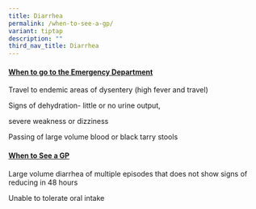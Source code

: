 ```yaml
---
title: Diarrhea
permalink: /when-to-see-a-gp/
variant: tiptap
description: ""
third_nav_title: Diarrhea
---
```

<h4><strong><u>When to go to the Emergency Department</u></strong></h4>
<p></p>
<p>Travel to endemic areas of dysentery (high fever and travel)</p>
<p></p>
<p>Signs of dehydration- little or no urine output,</p>
<p></p>
<p>severe weakness or dizziness</p>
<p></p>
<p>Passing of large volume blood or black tarry stools</p>
<p></p>
<h4><strong><u>When to See a GP</u></strong></h4>
<p></p>
<p>Large volume diarrhea of multiple episodes that does not show signs of
reducing in 48 hours</p>
<p></p>
<p>Unable to tolerate oral intake</p>